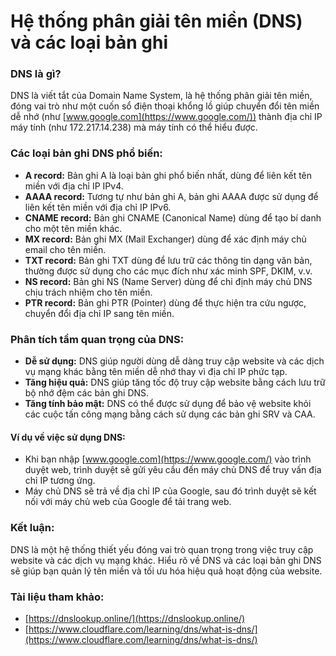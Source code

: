 # Hệ thống phân giải tên miền (DNS) và các loại bản ghi

### **DNS là gì?**

DNS là viết tắt của Domain Name System, là hệ thống phân giải tên miền, đóng vai trò như một cuốn sổ điện thoại khổng lồ giúp chuyển đổi tên miền dễ nhớ (như [www.google.com](https://www.google.com/)) thành địa chỉ IP máy tính (như 172.217.14.238) mà máy tính có thể hiểu được.

### **Các loại bản ghi DNS phổ biến:**

* **A record:** Bản ghi A là loại bản ghi phổ biến nhất, dùng để liên kết tên miền với địa chỉ IP IPv4.
* **AAAA record:** Tương tự như bản ghi A, bản ghi AAAA được sử dụng để liên kết tên miền với địa chỉ IP IPv6.
* **CNAME record:** Bản ghi CNAME (Canonical Name) dùng để tạo bí danh cho một tên miền khác.
* **MX record:** Bản ghi MX (Mail Exchanger) dùng để xác định máy chủ email cho tên miền.
* **TXT record:** Bản ghi TXT dùng để lưu trữ các thông tin dạng văn bản, thường được sử dụng cho các mục đích như xác minh SPF, DKIM, v.v.
* **NS record:** Bản ghi NS (Name Server) dùng để chỉ định máy chủ DNS chịu trách nhiệm cho tên miền.
* **PTR record:** Bản ghi PTR (Pointer) dùng để thực hiện tra cứu ngược, chuyển đổi địa chỉ IP sang tên miền.

### **Phân tích tầm quan trọng của DNS:**

* **Dễ sử dụng:** DNS giúp người dùng dễ dàng truy cập website và các dịch vụ mạng khác bằng tên miền dễ nhớ thay vì địa chỉ IP phức tạp.
* **Tăng hiệu quả:** DNS giúp tăng tốc độ truy cập website bằng cách lưu trữ bộ nhớ đệm các bản ghi DNS.
* **Tăng tính bảo mật:** DNS có thể được sử dụng để bảo vệ website khỏi các cuộc tấn công mạng bằng cách sử dụng các bản ghi SRV và CAA.

#### **Ví dụ về việc sử dụng DNS:**

* Khi bạn nhập [www.google.com](https://www.google.com/) vào trình duyệt web, trình duyệt sẽ gửi yêu cầu đến máy chủ DNS để truy vấn địa chỉ IP tương ứng.
* Máy chủ DNS sẽ trả về địa chỉ IP của Google, sau đó trình duyệt sẽ kết nối với máy chủ web của Google để tải trang web.

### **Kết luận:**

DNS là một hệ thống thiết yếu đóng vai trò quan trọng trong việc truy cập website và các dịch vụ mạng khác. Hiểu rõ về DNS và các loại bản ghi DNS sẽ giúp bạn quản lý tên miền và tối ưu hóa hiệu quả hoạt động của website.

### **Tài liệu tham khảo:**

* [https://dnslookup.online/](https://dnslookup.online/)
* [https://www.cloudflare.com/learning/dns/what-is-dns/](https://www.cloudflare.com/learning/dns/what-is-dns/)
